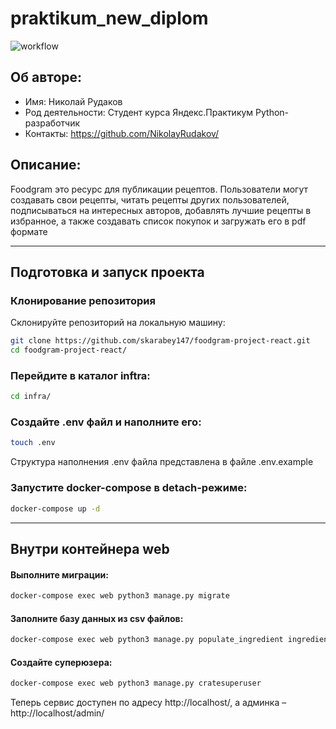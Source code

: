 # praktikum_new_diplom
![workflow](https://github.com/NikolayRudakkov/yambd_final/actions/workflows/yamdb_workflow.yml/badge.svg)

## **Об авторе:**


* Имя: Николай Рудаков	
* Род деятельности: Студент курса Яндекс.Практикум Python-разработчик
* Контакты: https://github.com/NikolayRudakov/


## **Описание:**

Foodgram это ресурс для публикации рецептов.
Пользователи могут создавать свои рецепты, читать рецепты других пользователей, подписываться на интересных авторов, добавлять лучшие рецепты в избранное, а также создавать список покупок и загружать его в pdf формате

---

## Подготовка и запуск проекта
### Клонирование репозитория
Склонируйте репозиторий на локальную машину:
```bash
git clone https://github.com/skarabey147/foodgram-project-react.git
cd foodgram-project-react/
```

### Перейдите в каталог inftra: ###
```bash
cd infra/
```

### Создайте .env файл и наполните его: ###
```bash
touch .env
```
Структура наполнения .env файла представлена в файле .env.example

### Запустите docker-compose в detach-режиме: ###
```bash
docker-compose up -d
```
____

## Внутри контейнера web ##

#### Выполните миграции: ####
```bash
docker-compose exec web python3 manage.py migrate
```
  
#### Заполните базу данных из csv файлов: ####
```bash
docker-compose exec web python3 manage.py populate_ingredient ingredients.csv
```
  
#### Создайте суперюзера: ####
```bash
docker-compose exec web python3 manage.py cratesuperuser
```

Теперь сервис доступен по адресу http://localhost/, а админка – http://localhost/admin/

